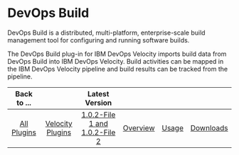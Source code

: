 # DevOps Build

DevOps Build is a distributed, multi-platform, enterprise-scale build management tool for configuring and running software builds.

The DevOps Build plug-in for IBM DevOps Velocity imports build data from DevOps Build into IBM DevOps Velocity. Build activities can be mapped in the IBM DevOps Velocity pipeline and build results can be tracked from the pipeline.

|Back to ...||Latest Version| |||
| :---: | :---: | :---: | :---: | :---: | :---: | 
|[All Plugins](../../index.md)|[Velocity Plugins](../README.md)|[1.0.2-File 1 ](https://raw.githubusercontent.com/UrbanCode/IBM-UCV-PLUGINS/main/files/ucv-ext-build/ucv-ext-build%3A1.0.2.tar.7z.001)[and 1.0.2-File 2](https://raw.githubusercontent.com/UrbanCode/IBM-UCV-PLUGINS/main/files/ucv-ext-build/ucv-ext-build%3A1.0.2.tar.7z.002)|[Overview](overview.md)|[Usage](usage.md)|[Downloads](downloads.md)|
